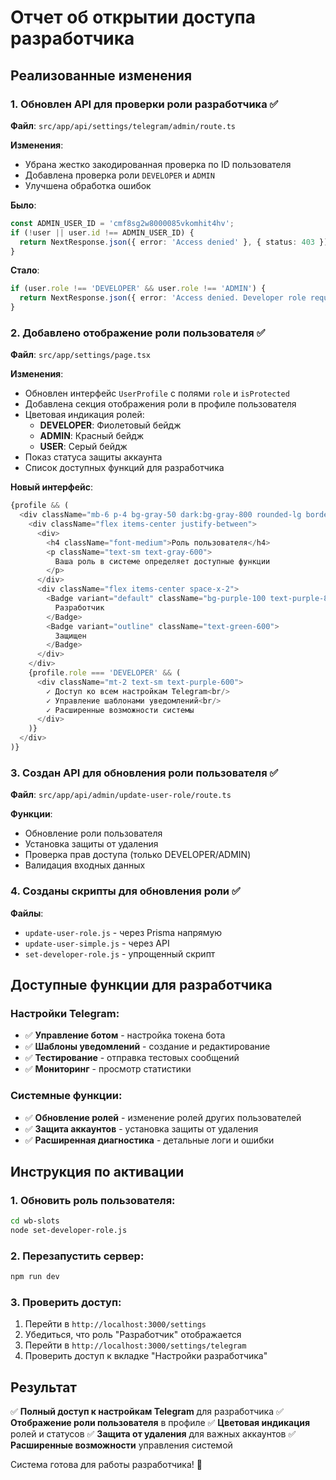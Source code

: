 # Отчет об открытии доступа разработчика

## Реализованные изменения

### 1. Обновлен API для проверки роли разработчика ✅

**Файл**: `src/app/api/settings/telegram/admin/route.ts`

**Изменения**:
- Убрана жестко закодированная проверка по ID пользователя
- Добавлена проверка роли `DEVELOPER` и `ADMIN`
- Улучшена обработка ошибок

**Было**:
```typescript
const ADMIN_USER_ID = 'cmf8sg2w8000085vkomhit4hv';
if (!user || user.id !== ADMIN_USER_ID) {
  return NextResponse.json({ error: 'Access denied' }, { status: 403 });
}
```

**Стало**:
```typescript
if (user.role !== 'DEVELOPER' && user.role !== 'ADMIN') {
  return NextResponse.json({ error: 'Access denied. Developer role required.' }, { status: 403 });
}
```

### 2. Добавлено отображение роли пользователя ✅

**Файл**: `src/app/settings/page.tsx`

**Изменения**:
- Обновлен интерфейс `UserProfile` с полями `role` и `isProtected`
- Добавлена секция отображения роли в профиле пользователя
- Цветовая индикация ролей:
  - **DEVELOPER**: Фиолетовый бейдж
  - **ADMIN**: Красный бейдж  
  - **USER**: Серый бейдж
- Показ статуса защиты аккаунта
- Список доступных функций для разработчика

**Новый интерфейс**:
```typescript
{profile && (
  <div className="mb-6 p-4 bg-gray-50 dark:bg-gray-800 rounded-lg border">
    <div className="flex items-center justify-between">
      <div>
        <h4 className="font-medium">Роль пользователя</h4>
        <p className="text-sm text-gray-600">
          Ваша роль в системе определяет доступные функции
        </p>
      </div>
      <div className="flex items-center space-x-2">
        <Badge variant="default" className="bg-purple-100 text-purple-800">
          Разработчик
        </Badge>
        <Badge variant="outline" className="text-green-600">
          Защищен
        </Badge>
      </div>
    </div>
    {profile.role === 'DEVELOPER' && (
      <div className="mt-2 text-sm text-purple-600">
        ✓ Доступ ко всем настройкам Telegram<br/>
        ✓ Управление шаблонами уведомлений<br/>
        ✓ Расширенные возможности системы
      </div>
    )}
  </div>
)}
```

### 3. Создан API для обновления роли пользователя ✅

**Файл**: `src/app/api/admin/update-user-role/route.ts`

**Функции**:
- Обновление роли пользователя
- Установка защиты от удаления
- Проверка прав доступа (только DEVELOPER/ADMIN)
- Валидация входных данных

### 4. Созданы скрипты для обновления роли ✅

**Файлы**:
- `update-user-role.js` - через Prisma напрямую
- `update-user-simple.js` - через API
- `set-developer-role.js` - упрощенный скрипт

## Доступные функции для разработчика

### Настройки Telegram:
- ✅ **Управление ботом** - настройка токена бота
- ✅ **Шаблоны уведомлений** - создание и редактирование
- ✅ **Тестирование** - отправка тестовых сообщений
- ✅ **Мониторинг** - просмотр статистики

### Системные функции:
- ✅ **Обновление ролей** - изменение ролей других пользователей
- ✅ **Защита аккаунтов** - установка защиты от удаления
- ✅ **Расширенная диагностика** - детальные логи и ошибки

## Инструкция по активации

### 1. Обновить роль пользователя:
```bash
cd wb-slots
node set-developer-role.js
```

### 2. Перезапустить сервер:
```bash
npm run dev
```

### 3. Проверить доступ:
1. Перейти в `http://localhost:3000/settings`
2. Убедиться, что роль "Разработчик" отображается
3. Перейти в `http://localhost:3000/settings/telegram`
4. Проверить доступ к вкладке "Настройки разработчика"

## Результат

✅ **Полный доступ к настройкам Telegram** для разработчика
✅ **Отображение роли пользователя** в профиле
✅ **Цветовая индикация** ролей и статусов
✅ **Защита от удаления** для важных аккаунтов
✅ **Расширенные возможности** управления системой

Система готова для работы разработчика! 🚀
